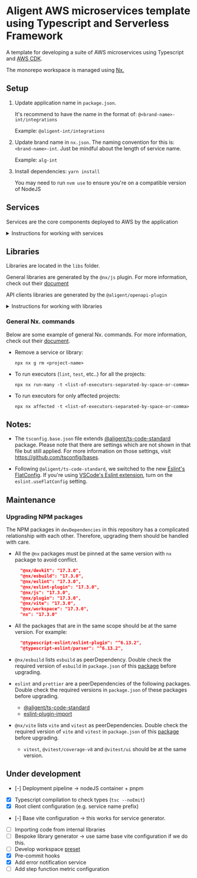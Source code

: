 # Aligent AWS microservices template using Typescript and Serverless Framework

A template for developing a suite of AWS microservices using Typescript and [AWS CDK](https://docs.aws.amazon.com/cdk/v2/guide/home.html).

The monorepo workspace is managed using [Nx.](https://nx.dev)

## Setup

1. Update application name in `package.json`.

   It's recommend to have the name in the format of: `@<brand-name>-int/integrations`

   Example: `@aligent-int/integrations`

2. Update brand name in `nx.json`. The naming convention for this is: `<brand-name>-int`. Just be mindful about the length of service name.

   Example: `alg-int`

3. Install dependencies: `yarn install`

   You may need to run `nvm use` to ensure you're on a compatible version of NodeJS

## Services

Services are the core components deployed to AWS by the application

<details>

<summary>Instructions for working with services</summary>

[Add](#-adding-a-new-service) | [Test](#-testing-the-application) | [Deploy](#-first-deploy-of-the-application) | [Remove](#-removing-a-service)

### ⭐ Adding a new service

Services are generated by our `@aligent/cdk-service-plugin`. It supports generating CDK-based services using predefined templates and executors as described below.

```bash
yarn nx g cdk-service
# You will be prompted to:
# 1. Enter the service name
# 2. Select the service type (general or notification)
```

Import and instantiate it in `application/lib/application-stage.ts`:

```typescript
import { YourServiceStack } from '@services/your-service-name';

export class ApplicationStage extends Stage {
  constructor(scope: Construct, stage: StageId, props?: StageProps) {
    super(scope, stage as string, props);

    new YourServiceStack(this, 'your-service-name', {
      ...props,
      description: 'Your service description',
    });
  }
}
```

---

### 🧪 Testing the application

After adding a new service, test the application:

```bash
yarn lint        # Lint affected projects
yarn test        # Run tests for affected projects
yarn check-types # Type check affected projects
```

Post-fixing with `:all` will test the whole repository, not just recently affected parts

```bash
yarn test:all
```

---

### 🚀 First deploy of the application

Deploy the `stg` stage of your application to your `playground` AWS Profile:

```bash
yarn deploy:playground
```

If you need more control, arbitrary CDK commands can be run using the application project

```bash
yarn nx run application:cdk synth stg/**
```

---

### 🗑️ Removing a service

Always remove services using the Nx generator

```bash
npx nx g remove <service-name>
```

You may need to remove imports of the service from the application first

</details>

## Libraries

Libraries are located in the `libs` folder.

General libraries are generated by the `@nx/js` plugin. For more information, check out their [document](https://nx.dev/packages/js)

API clients libraries are generated by the `@aligent/openapi-plugin`

<details>

<summary>Instructions for working with libraries</summary>

[General library](#-generate-a-general-library) | [API Client](#-generate-an-api-client)

#### Generate a general library

`npx nx g library libs/<library-name>`

A few manual steps are then required as the `@nx/js` plugin does not handle them:

- Add the `check-types` command to ensure proper type checking.

```json
"check-types": {
  "executor": "nx:run-commands",
  "options": {
      "cwd": "{projectRoot}",
      "color": true,
      "command": "tsc --noEmit --pretty"
  },
}
```

- Set the module type in `tsconfig.json` needs to `"module": "Node16"`
- Rename `vite.config.ts` to `vite.config.mjs`
- Rename `eslint.config.js` to `eslint.config.mjs`
- Replace the content for these files with imports from the base configurations

```mjs
// vite.config.mjs
import { viteBaseConfig } from '../../vite.config.base.mjs';

export default {...viteBaseConfig};

// eslint.config.mjs
import baseConfig from '../../eslint.config.mjs';

export default [...baseConfig];

```

### Generate an API Client

`npx nx g client <client-name>`

Clients are generated by our `@aligent/openapi-plugin`. This plugin will generate typed API utilities to build an external API Client based on a local or remote OpenAPI Specification (3.0.0+) schema file (.json .yaml)

For more detailed documentation on using the plugin see the plugin README [here](./tools/openapi-plugin/README.md)

</details>

### General Nx. commands

Below are some example of general Nx. commands. For more information, check out their [document](https://nx.dev/packages/nx/documents).

- Remove a service or library:

  `npx nx g rm <project-name>`

- To run executors (`lint`, `test`, etc..) for all the projects:

  `npx nx run-many -t <list-of-executors-separated-by-space-or-comma>`

- To run executors for only affected projects:

  `npx nx affected -t <list-of-executors-separated-by-space-or-comma>`

## Notes:

- The `tsconfig.base.json` file extends [@aligent/ts-code-standard](https://bitbucket.org/aligent/ts-code-standards/src/main) package. Please note that there are settings which are not shown in that file but still applied. For more information on those settings, visit https://github.com/tsconfig/bases.

- Following `@aligent/ts-code-standard`, we switched to the new [Eslint's FlatConfig](https://eslint.org/blog/2022/08/new-config-system-part-2/). If you're using [VSCode's Eslint extension](https://marketplace.visualstudio.com/items?itemName=dbaeumer.vscode-eslint), turn on the `eslint.useFlatConfig` setting.

## Maintenance

### Upgrading NPM packages

The NPM packages in `devDependencies` in this repository has a complicated relationship with each other. Therefore, upgrading them should be handled with care.

- All the `@nx` packages must be pinned at the same version with `nx` package to avoid conflict.

  ```json
    "@nx/devkit": "17.3.0",
    "@nx/esbuild": "17.3.0",
    "@nx/eslint": "17.3.0",
    "@nx/eslint-plugin": "17.3.0",
    "@nx/js": "17.3.0",
    "@nx/plugin": "17.3.0",
    "@nx/vite": "17.3.0",
    "@nx/workspace": "17.3.0",
    "nx": "17.3.0"
  ```

- All the packages that are in the same scope should be at the same version. For example:

  ```json
    "@typescript-eslint/eslint-plugin": "^6.13.2",
    "@typescript-eslint/parser": "^6.13.2",
  ```

- `@nx/esbuild` lists `esbuild` as peerDependency. Double check the required version of `esbuild` in `package.json` of this [package](https://www.npmjs.com/package/@nx/esbuild?activeTab=code) before upgrading.
- `eslint` and `prettier` are a peerDependencies of the following packages. Double check the required versions in `package.json` of these packages before upgrading.
  - [@aligent/ts-code-standard](https://bitbucket.org/aligent/ts-code-standards/src/main/package.json)
  - [eslint-plugin-import](https://www.npmjs.com/package/eslint-plugin-import?activeTab=code)
- `@nx/vite` lists `vite` and `vitest` as peerDependencies. Double check the required version of `vite` and `vitest` in `package.json` of this [package](https://www.npmjs.com/package/@nx/vite?activeTab=code) before upgrading.
  - `vitest`, `@vitest/coverage-v8` and `@vitest/ui` should be at the same version.

## Under development

- [-] Deployment pipeline -> nodeJS container + pnpm
- [x] Typescript compilation to check types (`tsc --noEmit`)
- [x] Root client configuration (e.g. service name prefix)
- [-] Base vite configuration -> this works for service generator.
- [ ] Importing code from internal libraries
- [ ] Bespoke library generator -> use same base vite configuration if we do this.
- [ ] Develop workspace [preset](https://nx.dev/extending-nx/recipes/create-preset)
- [x] Pre-commit hooks
- [x] Add error notification service
- [ ] Add step function metric configuration
